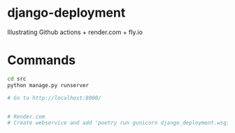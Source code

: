 # django-deployment
Illustrating Github actions + render.com + fly.io


# Commands
```bash
cd src
python manage.py runserver

# Go to http://localhost:8000/


# Render.com
# Create webservice and add 'poetry run gunicorn django_deployment.wsgi --bind 0.0.0.0:8000"

```